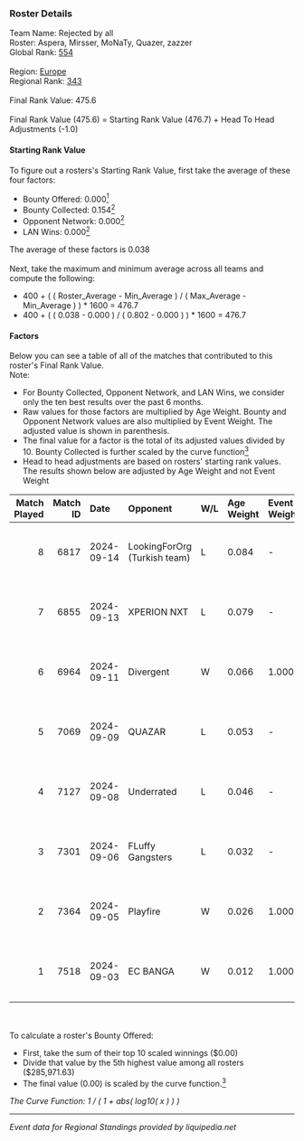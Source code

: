 ### Roster Details<br />
Team Name: Rejected by all<br />
Roster: Aspera, Mirsser, MoNaTy, Quazer, zazzer<br />
Global Rank: [554](../../standings_global_2025_02_28.md)<br />
<br />
Region: [Europe]( ../../standings_europe_2025_02_28.md)<br />
Regional Rank: [343]( ../../standings_europe_2025_02_28.md)<br />
<br />
Final Rank Value:  475.6<br />
<br />
Final Rank Value (475.6) = Starting Rank Value (476.7) + Head To Head Adjustments (-1.0)<br />

#### Starting Rank Value<br />
To figure out a rosters's Starting Rank Value, first take the average of these four factors:<br />
- Bounty Offered: 0.000[<sup>1</sup>](#table2)
- Bounty Collected: 0.154[<sup>2</sup>](#table1)
- Opponent Network: 0.000[<sup>2</sup>](#table1)
- LAN Wins: 0.000[<sup>2</sup>](#table1)

The average of these factors is 0.038<br />
<br />
Next, take the maximum and minimum average across all teams and compute the following:<br />
- 400 + ( ( Roster_Average - Min_Average ) / ( Max_Average - Min_Average ) ) * 1600 = 476.7
- 400 + ( ( 0.038 - 0.000 ) / ( 0.802 - 0.000 ) ) * 1600 = 476.7


#### Factors<br />
Below you can see a table of all of the matches that contributed to this roster's Final Rank Value.<br />
Note:<br />

- For Bounty Collected, Opponent Network, and LAN Wins, we consider only the ten best results over the past 6 months.
- Raw values for those factors are multiplied by Age Weight. Bounty and Opponent Network values are also multiplied by Event Weight. The adjusted value is shown in parenthesis.
- The final value for a factor is the total of its adjusted values divided by 10. Bounty Collected is further scaled by the curve function[<sup>3</sup>](#curveFunction)
- Head to head adjustments are based on rosters' starting rank values. The results shown below are adjusted by Age Weight and not Event Weight
<span id="table1"></span><br />


| Match Played | Match ID | Date       | Opponent                     | W/L | Age Weight | Event Weight | Bounty Collected | Opponent Network | LAN Wins  | H2H Adj. | Roster                                  |
| -: | -: | :- | :- | :- | :- | :- | :- | :- | :- | -: | :- |
|            8 |     6817 | 2024-09-14 | LookingForOrg (Turkish team) | L   | 0.084      | -            | -                | -                | -         |    -1.61 | Aspera, Mirsser, MoNaTy, Quazer, zazzer |
|            7 |     6855 | 2024-09-13 | XPERION NXT                  | L   | 0.079      | -            | -                | -                | -         |    -0.61 | Aspera, Mirsser, MoNaTy, Quazer, zazzer |
|            6 |     6964 | 2024-09-11 | Divergent                    | W   | 0.066      | 1.000        | 0.000 (0.000)    | 0.003 (0.000)    | 0 (0.000) |     1.07 | Aspera, Mirsser, MoNaTy, Quazer, zazzer |
|            5 |     7069 | 2024-09-09 | QUAZAR                       | L   | 0.053      | -            | -                | -                | -         |    -0.22 | Aspera, Mirsser, MoNaTy, Quazer, zazzer |
|            4 |     7127 | 2024-09-08 | Underrated                   | L   | 0.046      | -            | -                | -                | -         |    -0.29 | Aspera, Mirsser, MoNaTy, Quazer, zazzer |
|            3 |     7301 | 2024-09-06 | FLuffy Gangsters             | L   | 0.032      | -            | -                | -                | -         |    -0.06 | Aspera, Mirsser, MoNaTy, Quazer, zazzer |
|            2 |     7364 | 2024-09-05 | Playfire                     | W   | 0.026      | 1.000        | 0.001 (0.000)    | 0.000 (0.000)    | 0 (0.000) |     0.47 | Aspera, Mirsser, MoNaTy, Quazer, zazzer |
|            1 |     7518 | 2024-09-03 | EC BANGA                     | W   | 0.012      | 1.000        | 0.000 (0.000)    | 0.058 (0.001)    | 0 (0.000) |     0.22 | Aspera, Mirsser, MoNaTy, Quazer, zazzer |

<br />
<span id="table2"></span><br />
To calculate a roster's Bounty Offered:<br />

- First, take the sum of their top 10 scaled winnings ($0.00)
- Divide that value by the 5th highest value among all rosters ($285,971.63)
- The final value (0.00) is scaled by the curve function.[<sup>3</sup>](#curveFunction)

<span id="curveFunction"></span>_The Curve Function: 1 / ( 1 + abs( log10( x ) ) )_<br />

---
_Event data for Regional Standings provided by liquipedia.net_<br />
